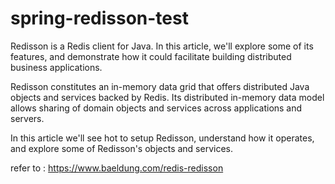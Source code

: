 # spring-redisson-test

Redisson is a Redis client for Java. In this article, we'll explore some of its features, and demonstrate how it could facilitate building distributed business applications.

Redisson constitutes an in-memory data grid that offers distributed Java objects and services backed by Redis. Its distributed in-memory data model allows sharing of domain objects and services across applications and servers.

In this article we'll see hot to setup Redisson, understand how it operates, and explore some of Redisson's objects and services.

refer to : https://www.baeldung.com/redis-redisson